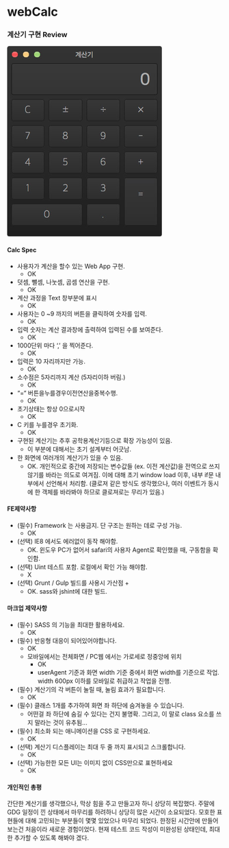 # webCalc

### 계산기 구현 Review

![Calculator](./app/app.jpg)

#### Calc Spec

- 사용자가 계산을 할수 있는 Web App 구현.
  - OK
- 덧셈, 뺄셈, 나눗셈, 곱셈 연산을 구현.
  - OK
- 계산 과정을 Text 창부분에 표시
  - OK
- 사용자는 0 ~9 까지의 버튼을 클릭하여 숫자를 입력.
  - OK
- 입력 숫자는 계산 결과창에 출력하여 입력된 수를 보여준다.
  - OK
- 1000단위 마다 ‘,’ 을 찍어준다.
  - OK
- 입력은 10 자리까지만 가능.
  - OK
- 소수점은 5자리까지 계산 (5자리이하 버림.)
  - OK
- “=“ 버튼을누를경우이전연산을중복수행.
  - OK
- 초기상태는 항상 0으로시작
  - OK
- C 키를 누를경우 초기화.
  - OK
- 구현된 계산기는 추후 공학용계산기등으로 확장 가능성이 있음.
  - 이 부분에 대해서는 초기 설계부터 어긋남.
- 한 화면에 여러개의 계산기가 있을 수 있음.
  - OK. 개인적으로 중간에 저장되는 변수값들 (ex. 이전 계산값)을 전역으로 쓰지 않기를 바라는 의도로 여겨짐. 이에 대해 초기 window load 이후, 내부 if문 내부에서 선언해서 처리함. (클로져 같은 방식도 생각했으나, 여러 이벤트가 동시에 한 객체를 바라봐야 하므로 클로져로는 무리가 있음.)


#### FE제약사항

- (필수) Framework 는 사용금지. 단 구조는 원하는 데로 구성 가능.
  - OK
- (선택) IE8 에서도 에러없이 동작 해야함.
  - OK. 윈도우 PC가 없어서 safari의 사용자 Agent로 확인했을 때, 구동함을 확인함.
- (선택) Uint 테스트 포함. 로컬에서 확인 가능 해야함.
  - X
- (선택) Grunt / Gulp 빌드를 사용시 가산점 +
  - OK. sass와 jshint에 대한 빌드.


#### 마크업 제약사항

- (필수) SASS 의 기능을 최대한 활용하세요.
  - OK
- (필수) 반응형 대응이 되어있어야합니다.
  - OK
  - 모바일에서는 전체화면 / PC웹 에서는 가로세로 정중앙에 위치
    - OK
    - userAgent 기준과 화면 width 기준 중에서 화면 width를 기준으로 작업. width 600px 이하를 모바일로 취급하고 작업을 진행.
- (필수) 계산기의 각 버튼이 눌릴 때, 눌림 효과가 필요합니다.
  - OK
- (필수) 클래스 1개를 추가하여 화면 좌 하단에 숨겨놓을 수 있습니다.
  - 어떤걸 좌 하단에 숨길 수 있다는 건지 불명확. 그리고, 이 말로 class 요소를 쓰지 말라는 것이 유추됨...
- (필수) 최소화 되는 애니메이션을 CSS 로 구현하세요.
  - OK
- (선택) 계산기 디스플레이는 최대 두 줄 까지 표시되고 스크롤합니다.
  - OK
- (선택) 가능한한 모든 UI는 이미지 없이 CSS만으로 표현하세요
  - OK


#### 개인적인 총평

간단한 계산기를 생각했으나, 막상 힘을 주고 만들고자 하니 상당히 복잡했다. 주말에 GDG 일정이 낀 상태에서 마무리를 하려하니 상당히 많은 시간이 소요되었다. 모호한 표현들에 대해 고민되는 부분들이 몇몇 있었으나 마무리 되었다. 한정된 시간안에 만들어보는건 처음이라 새로운 경험이었다. 현재 테스트 코드 작성이 미완성된 상태인데, 최대한 추가할 수 있도록 해봐야 겠다.